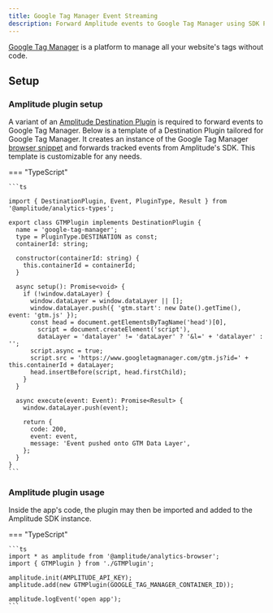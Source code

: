 ```yaml
---
title: Google Tag Manager Event Streaming
description: Forward Amplitude events to Google Tag Manager using SDK Plugins
---
```


[Google Tag Manager](https://developers.google.com/tag-platform/tag-manager/) is a platform to manage all your website's tags without code.

## Setup

### Amplitude plugin setup

A variant of an [Amplitude Destination Plugin](../sdk-plugins.md#destination-type-plugin) is required to forward events to Google Tag Manager. Below is a template of a Destination Plugin tailored for Google Tag Manager. It creates an instance of the 
Google Tag Manager [browser snippet](https://developers.google.com/tag-platform/tag-manager/web) and forwards tracked events from Amplitude's SDK. This template is customizable for any needs.

=== "TypeScript"

    ```ts

    import { DestinationPlugin, Event, PluginType, Result } from '@amplitude/analytics-types';

    export class GTMPlugin implements DestinationPlugin {
      name = 'google-tag-manager';
      type = PluginType.DESTINATION as const;
      containerId: string;

      constructor(containerId: string) {
        this.containerId = containerId;
      }

      async setup(): Promise<void> {
        if (!window.dataLayer) {
          window.dataLayer = window.dataLayer || [];
          window.dataLayer.push({ 'gtm.start': new Date().getTime(), event: 'gtm.js' });
          const head = document.getElementsByTagName('head')[0],
            script = document.createElement('script'),
            dataLayer = 'datalayer' != 'dataLayer' ? '&l=' + 'datalayer' : '';
          script.async = true;
          script.src = 'https://www.googletagmanager.com/gtm.js?id=' + this.containerId + dataLayer;
          head.insertBefore(script, head.firstChild);
        }
      }

      async execute(event: Event): Promise<Result> {
        window.dataLayer.push(event);

        return {
          code: 200,
          event: event,
          message: 'Event pushed onto GTM Data Layer',
        };
      }
    }
    ```

### Amplitude plugin usage

Inside the app's code, the plugin may then be imported and added to the Amplitude SDK instance.

=== "TypeScript"

    ```ts
    import * as amplitude from '@amplitude/analytics-browser';
    import { GTMPlugin } from './GTMPlugin';

    amplitude.init(AMPLITUDE_API_KEY);
    amplitude.add(new GTMPlugin(GOOGLE_TAG_MANAGER_CONTAINER_ID));

    amplitude.logEvent('open app');
    ```